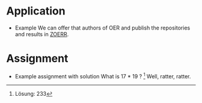 # Application

* Example
  We can offer that authors of OER and publish the repositories and results in [ZOERR](https://www.oerbw.de).

# Assignment

* Example assignment with solution
  What is 17 * 19 ? [^1]
  Well, ratter, ratter.

  [^1]: Lösung: 233
  
